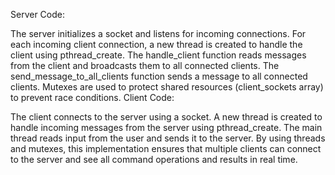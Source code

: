 Server Code:

The server initializes a socket and listens for incoming connections.
For each incoming client connection, a new thread is created to handle the client using pthread_create.
The handle_client function reads messages from the client and broadcasts them to all connected clients.
The send_message_to_all_clients function sends a message to all connected clients.
Mutexes are used to protect shared resources (client_sockets array) to prevent race conditions.
Client Code:

The client connects to the server using a socket.
A new thread is created to handle incoming messages from the server using pthread_create.
The main thread reads input from the user and sends it to the server.
By using threads and mutexes, this implementation ensures that multiple clients can connect to the server and see all command operations and results in real time.
